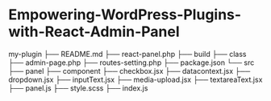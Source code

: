 # Empowering-WordPress-Plugins-with-React-Admin-Panel


my-plugin
├── README.md
├── react-panel.php
├── build
├── class
    ├── admin-page.php
    ├── routes-setting.php
├── package.json
└── src
    ├── panel
        ├── component
            ├── checkbox.jsx
            ├── datacontext.jsx
            ├── dropdown.jsx
            ├── inputText.jsx
            ├── media-upload.jsx
            ├── textareaText.jsx
        ├── panel.js
    ├── style.scss
    ├── index.js

